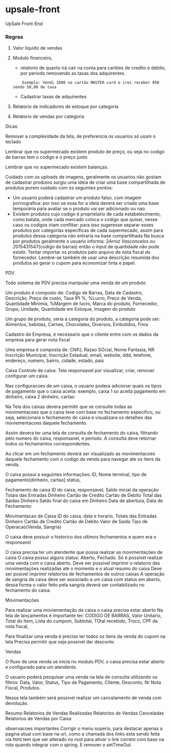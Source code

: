 # upsale-front
UpSale Front-End


### Regras

1. Valor liquido de vendas

2. Modulo financeiro, 
    - relatorio de quanto irá cair na conta para cartões de credito e debito,
    por periodo removendo as taxas dos adquirentes.
    ```
        Exemplo: Vendi 1000 no cartão MASTER card e irei receber 950 sendo 50,00 de taxa
    ```

    - Cadastrar taxas de adquirentes

3. Relatorio de indicadores de estoque por categoria

4. Relatorio de vendas por categoria


Dicas:


Remover a complexidade da tela, de preferencia os usuarios só usam o teclado

Lembrar que no supermecado existem produto de preço, ou seja no codigo de barras
tem o codigo e o preço junto

Lembrar que no supermecado existem balanças.


Cuidado com os uploads de imagens, geralmente os usuarios não gostam de cadastrar produtos
surgiu uma ideia de criar uma base compartilhada de produtos porem cuidado com os seguintes pontos:
 - Um usuario poderá cadastrar um produto falso, com imagem pornografica: por isso se essa for a ideia
 deverá ser criada uma base temporária para avaliar se o produto vai ser adicionado ou nao.
 - Existem produtos cujo codigo é proprietario de cada estabelecimento, como batata, onde cada
   mercado coloca o codigo que quiser, nesse caso os codigos iriam conflitar: para isso sugeresse
   separar esses produtos por categorias especificas de cada supermecado, assim para produtos dessa categoria
   não entraria na base compartilhada
Na busca por produtos geralmente o usuario informa: 2*Arroz Vasconcelos ou 2*015431547(codigo de barras)
então o input de quantidade não pode existir.
Tentar importar os produtos pelo arquivo de nota fiscal do fornecedor. Lembre-se também de usar uma descrição
resumida dos produtos ao gerar o cupom para economizar tinta e papel.





PDV


Todo sistema de PDV precisa manipular uma venda de um produto

Um produto é composto de: Codigo de Barras, Data de Cadastro, Descrição, Preço de custo, Taxa IPI %, %Lucro, Preço de Venda, Quantidade Minimia, 
%Margem de lucro, Marca do produto, Fornecedor, Grupo, Unidade, Quantidade em Estoque, Imagem do produto


Um grupo de produto, seria a categoria do produto, a categoria pode ser: Alimentos, bebidas, Carnes, Chocolates, Diversos, Embutidos, Frios


Cadastro de Empresa, é necessario que o cliente entre com os dados da empresa para gerar nota fiscal

Uma empresa é composta de: CNPJ, Razao SOcial, Nome Fantasia, NR Inscrição Municipal, Inscrição Estadual, email, website, ddd, telefone,
endereço, numero, bairro, cidade, estado, pais



Caixa
Controle de caixa: Tela responsavel por visualizar, criar, remover
configurar um caixa. 

Nas configuracoes de um caixa, o usuario podera adicionar quais os tipos de pagamento
que o caixa aceita: exemplo, caixa 1 so aceita pagamento em dinheiro, caixa 2 dinheiro, cartao

Na Tela dos caixas devera permitir que se consulte todas as movimentacoes que o caixa teve com
base no fechamento especifico, ou seja, selecionara o fechamento do caixa e visualizara os 
detalhes das moviementacoes daquele fechamento.

Assim devera ter uma tela de consulta de fechamento do caixa, filtrando pelo numero do caixa,
responsavel, e periodo. A consulta deve retornar todos os fechamentos correspondentes.

Ao clicar em um fechamento deverá ser visualizado as movimentacoes daquele fechamento com
o codigo da venda para navegar ate os itens da venda.

O caixa possui a seguintes informações:
    ID,
    Nome terminal,
    tipo de pagamento[dinheiro, cartao]
    status,


Fechamento de caixa
    ID do caixa,
    responsavel,
    Saldo inicial da operação
    Totais das Entradas
        Dinheiro
        Cartão de Credito
        Cartão de Debito
    Total das Saidas
        Dinheiro
    Saldo final do caixa em Dinheiro
    Data de abertura,
    Data de Fechamento

Movimentacao de Caixa
    ID do caixa,
    data e horario,
    Totais das Entradas
        Dinheiro
        Cartão de Credito
        Cartão de Debito
    Valor de Saida
    Tipo de Operacao(Venda, Sangria)

O caixa deve possuir o historico dos ultimos fechamentos e quem era o responsavel

O caixa precisa ter um atendente que possa realizar as movimentações de caixa
O caixa possui alguns status: Aberto, Fechado. Só é possivel realizar uma venda com o caixa aberto.
Deve ser possivel imprimir o relatorio das movimentações realizadas até o momento e o atual resumo do caixa
Deve ser posivel imprimir relatorios de fechamentos de outros caixas
A operação de sangria de caixa deve ser associado a um caixa com status em aberto, dessa forma o valor feito pela sangria deverá ser contabilizado no fechamento do caixa.


Movimentações

Para realizar uma moviementação de caixa o caixa precisa estar aberto
Na tela de lançamentos é importante ter:
CODIGO DE BARRAS, Valor Unitario, Total do Item, Lista do cumpom, Subtotal, TOtal recebido, Troco,
CPF da nota fiscal,

Para finalizar uma venda é preciso ter todos os itens da venda do cupom na tela
Precisa permitir que seja possivel dar desconto



Vendas

O fluxo de uma venda se inicia no modulo PDV, o caixa precisa estar aberto e configurado para
um atendente.

O usuario poderá pesquisar uma venda na tela de consulta utilizando os filtros: Data, Valor, Status,
Tipo de Pagamento, Cliente, Desconto, Nr Nota Fiscal, Produtos.

Nessa tela também será possivel realizar um cancelamento de venda com devolução.

Resumo
Relatorios de Vendas Realizadas
Relatorios de Vendas Canceladas
Relatorios de Vendas por Caixa




observacoes importantes
Corrigir o menu superio, para destacar apenas a pagina atual com base na url,
como a chamada dos links esta sendo feita via html tem que ser alterado no root
para ativar o link correto com base na rota quando integrar com o spring.
E remover o setTimeOut.